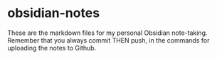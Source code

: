 # obsidian-notes
These are the markdown files for my personal Obsidian note-taking.
Remember that you always commit THEN push, in the commands for uploading the notes to Github.